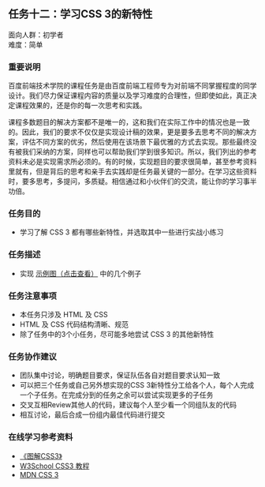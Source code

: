 ## 任务十二：学习CSS 3的新特性

面向人群：初学者  
难度：简单


### 重要说明

百度前端技术学院的课程任务是由百度前端工程师专为对前端不同掌握程度的同学设计。我们尽力保证课程内容的质量以及学习难度的合理性，但即使如此，真正决定课程效果的，还是你的每一次思考和实践。

课程多数题目的解决方案都不是唯一的，这和我们在实际工作中的情况也是一致的。因此，我们的要求不仅仅是实现设计稿的效果，更是要多去思考不同的解决方案，评估不同方案的优劣，然后使用在该场景下最优雅的方式去实现。那些最终没有被我们采纳的方案，同样也可以帮助我们学到很多知识。所以，我们列出的参考资料未必是实现需求所必须的。有的时候，实现题目的要求很简单，甚至参考资料里就有，但是背后的思考和亲手去实践却是任务最关键的一部分。在学习这些资料时，要多思考，多提问，多质疑。相信通过和小伙伴们的交流，能让你的学习事半功倍。

### 任务目的

*   学习了解 CSS 3 都有哪些新特性，并选取其中一些进行实战小练习

### 任务描述

*   实现 [示例图（点击查看）](http://7xrp04.com1.z0.glb.clouddn.com/task_1_12_1.jpg) 中的几个例子

### 任务注意事项

*   本任务只涉及 HTML 及 CSS
*   HTML 及 CSS 代码结构清晰、规范
*   除了任务中的3个小任务，尽可能多地尝试 CSS 3 的其他新特性

### 任务协作建议

*   团队集中讨论，明确题目要求，保证队伍各自对题目要求认知一致
*   可以把三个任务或自己另外想实现的CSS 3新特性分工给各个人，每个人完成一个子任务。在完成分到的任务之余可以尝试实现更多的子任务
*   交叉互相Review其他人的代码，建议每个人至少看一个同组队友的代码
*   相互讨论，最后合成一份组内最佳代码进行提交

### 在线学习参考资料

*   [《图解CSS3》](https://book.douban.com/subject/25920727/)
*   [W3School CSS3 教程](http://www.w3school.com.cn/css3/index.asp)
*   [MDN CSS 3](https://developer.mozilla.org/zh-CN/docs/Web/CSS/CSS3)
